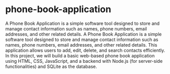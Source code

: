 # phone-book-application
A Phone Book Application is a simple software tool designed to store and manage contact information such as names, phone numbers, email addresses, and other related details.
A Phone Book Application is a simple software tool designed to store and manage contact information such as names, phone numbers, email addresses, and other related details. This application allows users to add, edit, delete, and search contacts efficiently. In this project, we will build a basic web-based phone book application using HTML, CSS, JavaScript, and a backend with Node.js (for server-side functionalities) and SQLite as the database.
